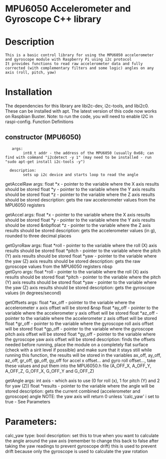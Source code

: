 # MPU6050 Accelerometer and Gyroscope C++ library

# Description

    This is a basic control library for using the MPU6050 accelerometer and gyroscope module with Raspberry Pi using i2c protocol
    It provides functions to read raw accelerometer data and fully corrected (with complementary filters and some logic) angles on any axis (roll, pitch, yaw)

# Installation

The dependencies for this library are libi2c-dev, i2c-tools, and libi2c0. These can be installed with apt. The latest version of this code now works on Raspbian Buster. Note: to run the code, you will need to enable I2C in raspi-config.
Function Definitions
    
## constructor (MPU6050)
       
       
       args:
            int8_t addr - the address of the MPU6050 (usually 0x68; can find with command "i2cdetect -y 1" (may need to be installed - run "sudo apt-get install i2c-tools -y")
      
      description:
            sets up i2c device and starts loop to read the angle
    
getAccelRaw
        args:
            float *x - pointer to the variable where the X axis results should be stored
            float *y - pointer to the variable where the Y axis results should be stored
            float *z - pointer to the variable where the Z axis results should be stored
        description:
            gets the raw accelerometer values from the MPU6050 registers
    
getAccel
        args:
            float *x - pointer to the variable where the X axis results should be stored
            float *y - pointer to the variable where the Y axis results should be stored
           &nbpfloat *z - pointer to the variable where the Z axis results should be stored
        description:
            gets the accelerometer values (in g), rounded to three decimal places
    
getGyroRaw
        args:
            float *roll - pointer to the variable where the roll (X) axis results should be stored
            float *pitch - pointer to the variable where the pitch (Y) axis results should be stored
            float *yaw - pointer to the variable where the yaw (Z) axis results should be stored
        description:
            gets the raw gyroscope values from the MPU6050 registers
 nbsp  
getGyro
        args:
            float *roll - pointer to the variable where the roll (X) axis results should be stored
            float *pitch - pointer to the variable where the pitch (Y) axis results should be stored
            float *yaw - pointer to the variable where the yaw (Z) axis results should be stored
        description:
            gets the gyroscope values (in degrees/second)
    
getOffsets
        args:
            float *ax_off - pointer to the variable where the accelerometer x axis offset will be stored
         &nsp  float *ay_off - pointer to the variable where the accelerometer y axis offset will be stored
            float *az_off - pointer to the variable where the accelerometer z axis offset will be stored
            float *gr_off - pointer to the variable where the gyroscope roll axis offset will be stored
            float *gp_off - pointer to the variable where the gyroscope pitch axis offset will be stored
            float *gy_off - pointer to the variable where the gyroscope yaw axis offset will be stored
        description:
            finds the offsets needed
            before running, place the module on a completely flat surface (check with a sirit level if possible) and make sure that it stays still while running this function, the results will be stored in the variables ax_off, ay_off, az_off, gr_off, gp_off, gy_off for accel x offset... and gyro roll offset..., take these values and put them into the MPU6050.h file (A_OFF_X, A_OFF_Y, A_OFF_Z, G_OFF_X, G_OFF_Y and G_OFF_Z)
    
getAngle
        args:
            int axis - which axis to use (0 for roll (x), 1 for pitch (Y) and 2 for yaw (Z))
            float *results - pointer to the variable where the angle will be stored
        description:
            gets the current combined (accelerometer and gyroscope) angle
            NOTE: the yaw axis will return 0 unless 'calc_yaw' i set to true - See Parameters

# Parameters:
    
calc_yaw
        type:
            bool
        description:
            set this to true when you want to calculate the angle around the yaw axis (remember to change this back to false after taking the yaw readings to prevent gyroscope drift)
            this is used to prevent drift because only the gyroscope is used to calculate the yaw rotation
